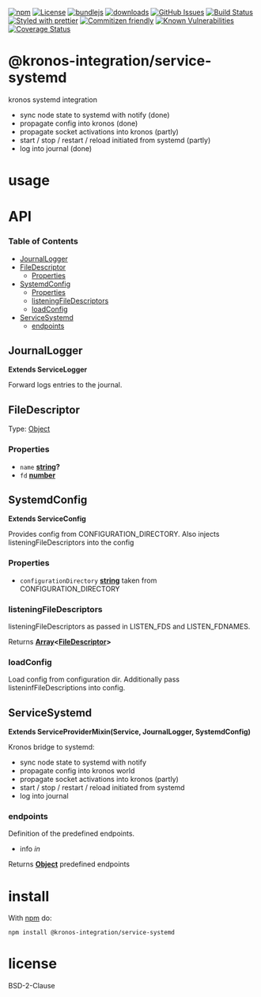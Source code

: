 [![npm](https://img.shields.io/npm/v/@kronos-integration/service-systemd.svg)](https://www.npmjs.com/package/@kronos-integration/service-systemd)
[![License](https://img.shields.io/badge/License-BSD%203--Clause-blue.svg)](https://opensource.org/licenses/BSD-3-Clause)
[![bundlejs](https://deno.bundlejs.com/?q=@kronos-integration/service-systemd\&badge=detailed)](https://bundlejs.com/?q=@kronos-integration/service-systemd)
[![downloads](http://img.shields.io/npm/dm/@kronos-integration/service-systemd.svg?style=flat-square)](https://npmjs.org/package/@kronos-integration/service-systemd)
[![GitHub Issues](https://img.shields.io/github/issues/Kronos-Integration/service-systemd.svg?style=flat-square)](https://github.com/Kronos-Integration/service-systemd/issues)
[![Build Status](https://img.shields.io/endpoint.svg?url=https%3A%2F%2Factions-badge.atrox.dev%2FKronos-Integration%2Fservice-systemd%2Fbadge\&style=flat)](https://actions-badge.atrox.dev/Kronos-Integration/service-systemd/goto)
[![Styled with prettier](https://img.shields.io/badge/styled_with-prettier-ff69b4.svg)](https://github.com/prettier/prettier)
[![Commitizen friendly](https://img.shields.io/badge/commitizen-friendly-brightgreen.svg)](http://commitizen.github.io/cz-cli/)
[![Known Vulnerabilities](https://snyk.io/test/github/Kronos-Integration/service-systemd/badge.svg)](https://snyk.io/test/github/Kronos-Integration/service-systemd)
[![Coverage Status](https://coveralls.io/repos/Kronos-Integration/service-systemd/badge.svg)](https://coveralls.io/github/Kronos-Integration/service-systemd)

# @kronos-integration/service-systemd

kronos systemd integration

*   sync node state to systemd with notify (done)
*   propagate config into kronos (done)
*   propagate socket activations into kronos (partly)
*   start / stop / restart / reload initiated from systemd (partly)
*   log into journal (done)

# usage

# API

<!-- Generated by documentation.js. Update this documentation by updating the source code. -->

### Table of Contents

*   [JournalLogger](#journallogger)
*   [FileDescriptor](#filedescriptor)
    *   [Properties](#properties)
*   [SystemdConfig](#systemdconfig)
    *   [Properties](#properties-1)
    *   [listeningFileDescriptors](#listeningfiledescriptors)
    *   [loadConfig](#loadconfig)
*   [ServiceSystemd](#servicesystemd)
    *   [endpoints](#endpoints)

## JournalLogger

**Extends ServiceLogger**

Forward logs entries to the journal.

## FileDescriptor

Type: [Object](https://developer.mozilla.org/docs/Web/JavaScript/Reference/Global_Objects/Object)

### Properties

*   `name` **[string](https://developer.mozilla.org/docs/Web/JavaScript/Reference/Global_Objects/String)?**&#x20;
*   `fd` **[number](https://developer.mozilla.org/docs/Web/JavaScript/Reference/Global_Objects/Number)**&#x20;

## SystemdConfig

**Extends ServiceConfig**

Provides config from CONFIGURATION\_DIRECTORY.
Also injects listeningFileDescriptors into the config

### Properties

*   `configurationDirectory` **[string](https://developer.mozilla.org/docs/Web/JavaScript/Reference/Global_Objects/String)** taken from CONFIGURATION\_DIRECTORY

### listeningFileDescriptors

listeningFileDescriptors as passed in LISTEN\_FDS and LISTEN\_FDNAMES.

Returns **[Array](https://developer.mozilla.org/docs/Web/JavaScript/Reference/Global_Objects/Array)<[FileDescriptor](#filedescriptor)>**&#x20;

### loadConfig

Load config from configuration dir.
Additionally pass listeninfFileDescriptions into config.

## ServiceSystemd

**Extends ServiceProviderMixin(Service, JournalLogger, SystemdConfig)**

Kronos bridge to systemd:

*   sync node state to systemd with notify
*   propagate config into kronos world
*   propagate socket activations into kronos (partly)
*   start / stop / restart / reload initiated from systemd
*   log into journal

### endpoints

Definition of the predefined endpoints.

*   info *in*

Returns **[Object](https://developer.mozilla.org/docs/Web/JavaScript/Reference/Global_Objects/Object)** predefined endpoints

# install

With [npm](http://npmjs.org) do:

```shell
npm install @kronos-integration/service-systemd
```

# license

BSD-2-Clause
